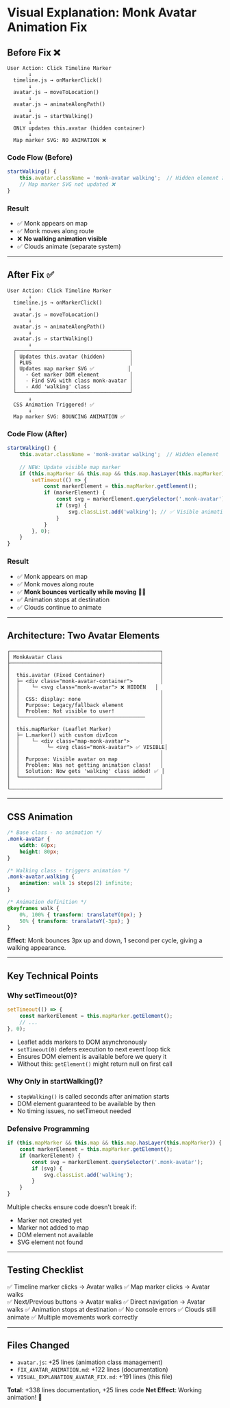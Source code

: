 # Visual Explanation: Monk Avatar Animation Fix

## Before Fix ❌

```
User Action: Click Timeline Marker
       ↓
  timeline.js → onMarkerClick()
       ↓
  avatar.js → moveToLocation()
       ↓
  avatar.js → animateAlongPath()
       ↓
  avatar.js → startWalking()
       ↓
  ONLY updates this.avatar (hidden container)
       ↓
  Map marker SVG: NO ANIMATION ❌
```

### Code Flow (Before)
```javascript
startWalking() {
    this.avatar.className = 'monk-avatar walking';  // Hidden element ❌
    // Map marker SVG not updated ❌
}
```

### Result
- ✅ Monk appears on map
- ✅ Monk moves along route
- ❌ **No walking animation visible**
- ✅ Clouds animate (separate system)

---

## After Fix ✅

```
User Action: Click Timeline Marker
       ↓
  timeline.js → onMarkerClick()
       ↓
  avatar.js → moveToLocation()
       ↓
  avatar.js → animateAlongPath()
       ↓
  avatar.js → startWalking()
       ↓
  ┌─────────────────────────────────────┐
  │ Updates this.avatar (hidden)        │
  │ PLUS                                │
  │ Updates map marker SVG ✅           │
  │   - Get marker DOM element          │
  │   - Find SVG with class monk-avatar │
  │   - Add 'walking' class             │
  └─────────────────────────────────────┘
       ↓
  CSS Animation Triggered! ✅
       ↓
  Map marker SVG: BOUNCING ANIMATION ✅
```

### Code Flow (After)
```javascript
startWalking() {
    this.avatar.className = 'monk-avatar walking';  // Hidden element
    
    // NEW: Update visible map marker
    if (this.mapMarker && this.map && this.map.hasLayer(this.mapMarker)) {
        setTimeout(() => {
            const markerElement = this.mapMarker.getElement();
            if (markerElement) {
                const svg = markerElement.querySelector('.monk-avatar');
                if (svg) {
                    svg.classList.add('walking'); // ✅ Visible animation!
                }
            }
        }, 0);
    }
}
```

### Result
- ✅ Monk appears on map
- ✅ Monk moves along route
- ✅ **Monk bounces vertically while moving** 🚶‍♂️
- ✅ Animation stops at destination
- ✅ Clouds continue to animate

---

## Architecture: Two Avatar Elements

```
┌─────────────────────────────────────────────────┐
│ MonkAvatar Class                                │
├─────────────────────────────────────────────────┤
│                                                 │
│  this.avatar (Fixed Container)                  │
│  ├─ <div class="monk-avatar-container">         │
│  │    └─ <svg class="monk-avatar"> ❌ HIDDEN   │
│  │                                              │
│  │  CSS: display: none                          │
│  │  Purpose: Legacy/fallback element            │
│  │  Problem: Not visible to user!               │
│  └─────────────────────────────────────────     │
│                                                 │
│  this.mapMarker (Leaflet Marker)                │
│  ├─ L.marker() with custom divIcon              │
│  │    └─ <div class="map-monk-avatar">          │
│  │         └─ <svg class="monk-avatar"> ✅ VISIBLE│
│  │                                              │
│  │  Purpose: Visible avatar on map              │
│  │  Problem: Was not getting animation class!   │
│  │  Solution: Now gets 'walking' class added! ✅ │
│  └─────────────────────────────────────────     │
│                                                 │
└─────────────────────────────────────────────────┘
```

---

## CSS Animation

```css
/* Base class - no animation */
.monk-avatar {
    width: 60px;
    height: 80px;
}

/* Walking class - triggers animation */
.monk-avatar.walking {
    animation: walk 1s steps(2) infinite;
}

/* Animation definition */
@keyframes walk {
    0%, 100% { transform: translateY(0px); }
    50% { transform: translateY(-3px); }
}
```

**Effect**: Monk bounces 3px up and down, 1 second per cycle, giving a walking appearance.

---

## Key Technical Points

### Why setTimeout(0)?
```javascript
setTimeout(() => {
    const markerElement = this.mapMarker.getElement();
    // ...
}, 0);
```

- Leaflet adds markers to DOM asynchronously
- `setTimeout(0)` defers execution to next event loop tick
- Ensures DOM element is available before we query it
- Without this: `getElement()` might return null on first call

### Why Only in startWalking()?
- `stopWalking()` is called seconds after animation starts
- DOM element guaranteed to be available by then
- No timing issues, no setTimeout needed

### Defensive Programming
```javascript
if (this.mapMarker && this.map && this.map.hasLayer(this.mapMarker)) {
    const markerElement = this.mapMarker.getElement();
    if (markerElement) {
        const svg = markerElement.querySelector('.monk-avatar');
        if (svg) {
            svg.classList.add('walking');
        }
    }
}
```

Multiple checks ensure code doesn't break if:
- Marker not created yet
- Marker not added to map
- DOM element not available
- SVG element not found

---

## Testing Checklist

✅ Timeline marker clicks → Avatar walks
✅ Map marker clicks → Avatar walks  
✅ Next/Previous buttons → Avatar walks
✅ Direct navigation → Avatar walks
✅ Animation stops at destination
✅ No console errors
✅ Clouds still animate
✅ Multiple movements work correctly

---

## Files Changed

- `avatar.js`: +25 lines (animation class management)
- `FIX_AVATAR_ANIMATION.md`: +122 lines (documentation)
- `VISUAL_EXPLANATION_AVATAR_FIX.md`: +191 lines (this file)

**Total**: +338 lines documentation, +25 lines code
**Net Effect**: Working animation! 🎉

